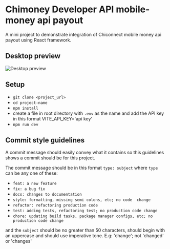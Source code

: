 # Chimoney Developer API mobile-money api payout
A mini project to demonstrate integration of Chiconnect mobile money api payout using React framework.

## Desktop preview
![Desktop preview](/src/assets/desktop-preview.png)

## Setup
- `git clone <project_url>`
- `cd project-name`
- `npm install`
- create a file in root directory with `.env` as the name and add the API key in this format VITE_API_KEY='api key'
- `npm run dev`

## Commit style guidelines

A commit message should easily convey what it contains so this guidelines shows a commit should be for this project.

The commit message should be in this format `type: subject` where `type` can be any one of these:

- `feat: a new feature`
- `fix: a bug fix`
- `docs: changes to documentation`
- `style: formatting, missing semi colons, etc; no code  change`
- `refactor: refactoring production code`
- `test: adding tests, refactoring test; no production code change`
- `chore: updating build tasks, package manager configs, etc; no production code change`

and the `subject` should be no greater than 50 characters, should begin with an uppercase and should use imperative tone. E.g: 'change'; not 'changed' or 'changes'
